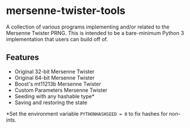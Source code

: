 # mersenne-twister-tools
A collection of various programs implementing and/or related to the Mersenne Twister PRNG. This is intended to be a bare-minimum Python 3 implementation that users can build off of.

## Features
- Original 32-bit Mersenne Twister
- Original 64-bit Mersenne Twister
- Boost's mt11213b Mersenne Twister
- Custom Parameters Mersenne Twister
- Seeding with any hashable type*
- Saving and restoring the state

\*Set the environment variable `PYTHONHASHSEED = 0` to fix hashes for non-ints.
